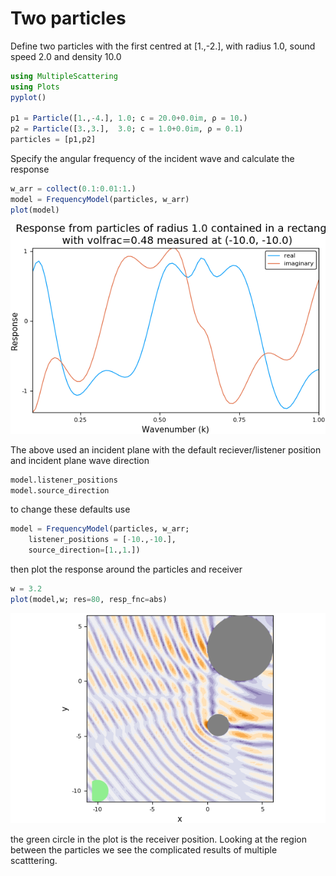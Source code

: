 # Two particles

Define two particles with the first centred at [1.,-2.], with radius 1.0, sound speed 2.0 and density 10.0
```julia
using MultipleScattering
using Plots
pyplot()

p1 = Particle([1.,-4.], 1.0; c = 20.0+0.0im, ρ = 10.)
p2 = Particle([3.,3.],  3.0; c = 1.0+0.0im, ρ = 0.1)
particles = [p1,p2]
```

Specify the angular frequency of the incident wave and calculate the response
```julia
w_arr = collect(0.1:0.01:1.)
model = FrequencyModel(particles, w_arr)
plot(model)
```
![Plot against frequency](plot_model.png)

The above used an incident plane with the default reciever/listener position and incident plane wave direction
```julia
model.listener_positions
model.source_direction
```
to change these defaults use
```julia
model = FrequencyModel(particles, w_arr;
    listener_positions = [-10.,-10.],
    source_direction=[1.,1.])
```
then plot the response around the particles and receiver
```julia
w = 3.2
plot(model,w; res=80, resp_fnc=abs)
```
![Plot absolute value of wave field](plot_field.png)

the green circle in the plot is the receiver position. Looking at the region between the particles we see the complicated results of multiple scatttering.
